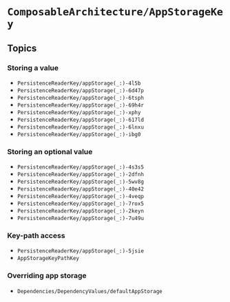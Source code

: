 # ``ComposableArchitecture/AppStorageKey``

## Topics

### Storing a value

- ``PersistenceReaderKey/appStorage(_:)-4l5b``
- ``PersistenceReaderKey/appStorage(_:)-6d47p``
- ``PersistenceReaderKey/appStorage(_:)-6tsph``
- ``PersistenceReaderKey/appStorage(_:)-69h4r``
- ``PersistenceReaderKey/appStorage(_:)-xphy``
- ``PersistenceReaderKey/appStorage(_:)-617ld``
- ``PersistenceReaderKey/appStorage(_:)-6lnxu``
- ``PersistenceReaderKey/appStorage(_:)-ibg0``

### Storing an optional value

- ``PersistenceReaderKey/appStorage(_:)-4s3s5``
- ``PersistenceReaderKey/appStorage(_:)-2dfnh``
- ``PersistenceReaderKey/appStorage(_:)-5wv8g``
- ``PersistenceReaderKey/appStorage(_:)-40e42``
- ``PersistenceReaderKey/appStorage(_:)-4veqp``
- ``PersistenceReaderKey/appStorage(_:)-7rox5``
- ``PersistenceReaderKey/appStorage(_:)-2keyn``
- ``PersistenceReaderKey/appStorage(_:)-7u49u``

### Key-path access

- ``PersistenceReaderKey/appStorage(_:)-5jsie``
- ``AppStorageKeyPathKey``

### Overriding app storage

- ``Dependencies/DependencyValues/defaultAppStorage``
